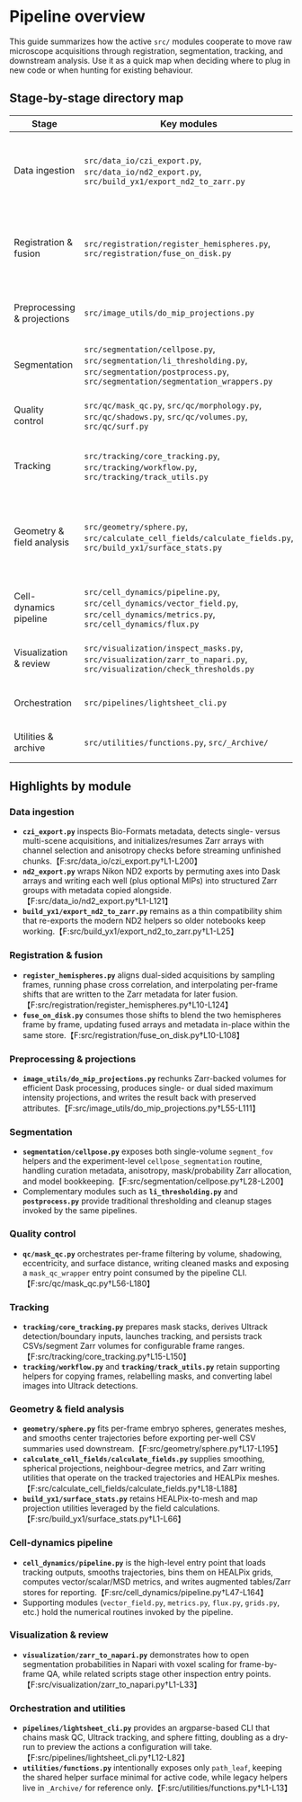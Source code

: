 # Pipeline overview

This guide summarizes how the active `src/` modules cooperate to move raw microscope acquisitions through registration,
segmentation, tracking, and downstream analysis. Use it as a quick map when deciding where to plug in new code or when
hunting for existing behaviour.

## Stage-by-stage directory map

| Stage | Key modules | Responsibilities |
| --- | --- | --- |
| Data ingestion | `src/data_io/czi_export.py`, `src/data_io/nd2_export.py`, `src/build_yx1/export_nd2_to_zarr.py` | Convert CZI/ND2 acquisitions into chunked Zarr stores, optionally resample, and provide compatibility shims for historical notebooks.【F:src/data_io/czi_export.py†L1-L200】【F:src/data_io/nd2_export.py†L1-L121】【F:src/build_yx1/export_nd2_to_zarr.py†L1-L25】 |
| Registration & fusion | `src/registration/register_hemispheres.py`, `src/registration/fuse_on_disk.py` | Estimate per-frame rigid shifts between hemispheres and write fused volumes back to storage when dual-sided data is available.【F:src/registration/register_hemispheres.py†L10-L124】【F:src/registration/fuse_on_disk.py†L10-L108】 |
| Preprocessing & projections | `src/image_utils/do_mip_projections.py` | Generate single- or dual-sided maximum intensity projections for quick QC and visualization.【F:src/image_utils/do_mip_projections.py†L10-L112】 |
| Segmentation | `src/segmentation/cellpose.py`, `src/segmentation/li_thresholding.py`, `src/segmentation/postprocess.py`, `src/segmentation/segmentation_wrappers.py` | Run Cellpose or Li-threshold pipelines, manage metadata-aware mask storage, and expose helpers for downstream QC.【F:src/segmentation/cellpose.py†L1-L200】 |
| Quality control | `src/qc/mask_qc.py`, `src/qc/morphology.py`, `src/qc/shadows.py`, `src/qc/volumes.py`, `src/qc/surf.py` | Filter nuclei by volume, shadowing, morphology, and surface distance before writing cleaned masks into the shared Zarr stores.【F:src/qc/mask_qc.py†L1-L180】 |
| Tracking | `src/tracking/core_tracking.py`, `src/tracking/workflow.py`, `src/tracking/track_utils.py` | Prepare Ultrack inputs from cleaned masks, launch tracking jobs, and persist detections/segments alongside CSV summaries.【F:src/tracking/core_tracking.py†L1-L150】 |
| Geometry & field analysis | `src/geometry/sphere.py`, `src/calculate_cell_fields/calculate_fields.py`, `src/build_yx1/surface_stats.py` | Fit embryo spheres, construct spherical meshes/fields, and compute per-frame geometric descriptors to support downstream modelling.【F:src/geometry/sphere.py†L1-L195】【F:src/calculate_cell_fields/calculate_fields.py†L1-L188】【F:src/build_yx1/surface_stats.py†L1-L66】 |
| Cell-dynamics pipeline | `src/cell_dynamics/pipeline.py`, `src/cell_dynamics/vector_field.py`, `src/cell_dynamics/metrics.py`, `src/cell_dynamics/flux.py` | Smooth tracks, assemble HEALPix bins, compute vector and scalar metrics, and package results for notebook exploration or reporting.【F:src/cell_dynamics/pipeline.py†L47-L164】 |
| Visualization & review | `src/visualization/inspect_masks.py`, `src/visualization/zarr_to_napari.py`, `src/visualization/check_thresholds.py` | Launch Napari sessions or quick plots to inspect segmentation, thresholds, and probabilities without re-running pipelines.【F:src/visualization/zarr_to_napari.py†L1-L33】 |
| Orchestration | `src/pipelines/lightsheet_cli.py` | CLI wrapper that chains QC, tracking, and sphere fitting for lightsheet datasets (dry-run friendly).【F:src/pipelines/lightsheet_cli.py†L1-L82】 |
| Utilities & archive | `src/utilities/functions.py`, `src/_Archive/` | Keep the shared helper surface minimal while parking legacy scripts in `_Archive/` for reference only.【F:src/utilities/functions.py†L1-L13】 |

## Highlights by module

### Data ingestion
- **`czi_export.py`** inspects Bio-Formats metadata, detects single- versus multi-scene acquisitions, and initializes/resumes
  Zarr arrays with channel selection and anisotropy checks before streaming unfinished chunks.【F:src/data_io/czi_export.py†L1-L200】
- **`nd2_export.py`** wraps Nikon ND2 exports by permuting axes into Dask arrays and writing each well (plus optional MIPs)
  into structured Zarr groups with metadata copied alongside.【F:src/data_io/nd2_export.py†L1-L121】
- **`build_yx1/export_nd2_to_zarr.py`** remains as a thin compatibility shim that re-exports the modern ND2 helpers so older
  notebooks keep working.【F:src/build_yx1/export_nd2_to_zarr.py†L1-L25】

### Registration & fusion
- **`register_hemispheres.py`** aligns dual-sided acquisitions by sampling frames, running phase cross correlation, and
  interpolating per-frame shifts that are written to the Zarr metadata for later fusion.【F:src/registration/register_hemispheres.py†L10-L124】
- **`fuse_on_disk.py`** consumes those shifts to blend the two hemispheres frame by frame, updating fused arrays and metadata
  in-place within the same store.【F:src/registration/fuse_on_disk.py†L10-L108】

### Preprocessing & projections
- **`image_utils/do_mip_projections.py`** rechunks Zarr-backed volumes for efficient Dask processing, produces single- or dual
  sided maximum intensity projections, and writes the result back with preserved attributes.【F:src/image_utils/do_mip_projections.py†L55-L111】

### Segmentation
- **`segmentation/cellpose.py`** exposes both single-volume `segment_fov` helpers and the experiment-level `cellpose_segmentation`
  routine, handling curation metadata, anisotropy, mask/probability Zarr allocation, and model bookkeeping.【F:src/segmentation/cellpose.py†L28-L200】
- Complementary modules such as **`li_thresholding.py`** and **`postprocess.py`** provide traditional thresholding and cleanup
  stages invoked by the same pipelines.

### Quality control
- **`qc/mask_qc.py`** orchestrates per-frame filtering by volume, shadowing, eccentricity, and surface distance, writing cleaned
  masks and exposing a `mask_qc_wrapper` entry point consumed by the pipeline CLI.【F:src/qc/mask_qc.py†L56-L180】

### Tracking
- **`tracking/core_tracking.py`** prepares mask stacks, derives Ultrack detection/boundary inputs, launches tracking, and persists
  track CSVs/segment Zarr volumes for configurable frame ranges.【F:src/tracking/core_tracking.py†L15-L150】
- **`tracking/workflow.py`** and **`tracking/track_utils.py`** retain supporting helpers for copying frames, relabelling masks, and
  converting label images into Ultrack detections.

### Geometry & field analysis
- **`geometry/sphere.py`** fits per-frame embryo spheres, generates meshes, and smooths center trajectories before exporting per-well
  CSV summaries used downstream.【F:src/geometry/sphere.py†L17-L195】
- **`calculate_cell_fields/calculate_fields.py`** supplies smoothing, spherical projections, neighbour-degree metrics, and Zarr writing
  utilities that operate on the tracked trajectories and HEALPix meshes.【F:src/calculate_cell_fields/calculate_fields.py†L18-L188】
- **`build_yx1/surface_stats.py`** retains HEALPix-to-mesh and map projection utilities leveraged by the field calculations.【F:src/build_yx1/surface_stats.py†L1-L66】

### Cell-dynamics pipeline
- **`cell_dynamics/pipeline.py`** is the high-level entry point that loads tracking outputs, smooths trajectories, bins them on HEALPix grids,
  computes vector/scalar/MSD metrics, and writes augmented tables/Zarr stores for reporting.【F:src/cell_dynamics/pipeline.py†L47-L164】
- Supporting modules (`vector_field.py`, `metrics.py`, `flux.py`, `grids.py`, etc.) hold the numerical routines invoked by the pipeline.

### Visualization & review
- **`visualization/zarr_to_napari.py`** demonstrates how to open segmentation probabilities in Napari with voxel scaling for frame-by-frame QA,
  while related scripts stage other inspection entry points.【F:src/visualization/zarr_to_napari.py†L1-L33】

### Orchestration and utilities
- **`pipelines/lightsheet_cli.py`** provides an argparse-based CLI that chains mask QC, Ultrack tracking, and sphere fitting, doubling as a dry-run
  to preview the actions a configuration will take.【F:src/pipelines/lightsheet_cli.py†L12-L82】
- **`utilities/functions.py`** intentionally exposes only `path_leaf`, keeping the shared helper surface minimal for active code, while legacy
  helpers live in `_Archive/` for reference only.【F:src/utilities/functions.py†L1-L13】

